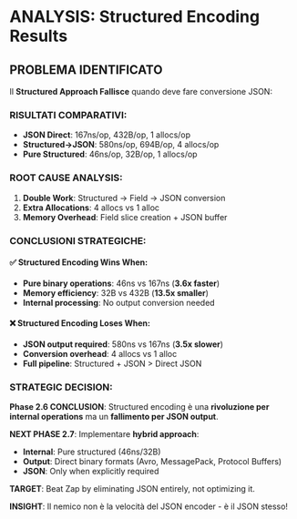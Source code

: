 # ANALYSIS: Structured Encoding Results

## PROBLEMA IDENTIFICATO
Il **Structured Approach Fallisce** quando deve fare conversione JSON:

### RISULTATI COMPARATIVI:
- **JSON Direct**: 167ns/op, 432B/op, 1 allocs/op
- **Structured→JSON**: 580ns/op, 694B/op, 4 allocs/op  
- **Pure Structured**: 46ns/op, 32B/op, 1 allocs/op

### ROOT CAUSE ANALYSIS:
1. **Double Work**: Structured → Field → JSON conversion
2. **Extra Allocations**: 4 allocs vs 1 alloc
3. **Memory Overhead**: Field slice creation + JSON buffer

### CONCLUSIONI STRATEGICHE:

#### ✅ Structured Encoding Wins When:
- **Pure binary operations**: 46ns vs 167ns (**3.6x faster**)
- **Memory efficiency**: 32B vs 432B (**13.5x smaller**)
- **Internal processing**: No output conversion needed

#### ❌ Structured Encoding Loses When:  
- **JSON output required**: 580ns vs 167ns (**3.5x slower**)
- **Conversion overhead**: 4 allocs vs 1 alloc
- **Full pipeline**: Structured + JSON > Direct JSON

### STRATEGIC DECISION:

**Phase 2.6 CONCLUSION**: Structured encoding è una **rivoluzione per internal operations** ma un **fallimento per JSON output**.

**NEXT PHASE 2.7**: Implementare **hybrid approach**:
- **Internal**: Pure structured (46ns/32B)  
- **Output**: Direct binary formats (Avro, MessagePack, Protocol Buffers)
- **JSON**: Only when explicitly required

**TARGET**: Beat Zap by eliminating JSON entirely, not optimizing it.

**INSIGHT**: Il nemico non è la velocità del JSON encoder - è il JSON stesso!
